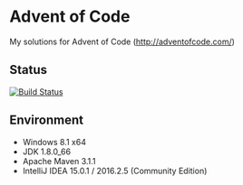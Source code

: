 # Advent of Code
My solutions for Advent of Code (http://adventofcode.com/)

## Status
[![Build Status](https://travis-ci.org/0x0961h/adventofcode.svg?branch=master)](https://travis-ci.org/0x0961h/adventofcode)

## Environment
 * Windows 8.1 x64
 * JDK 1.8.0_66
 * Apache Maven 3.1.1
 * IntelliJ IDEA 15.0.1 / 2016.2.5 (Community Edition)
